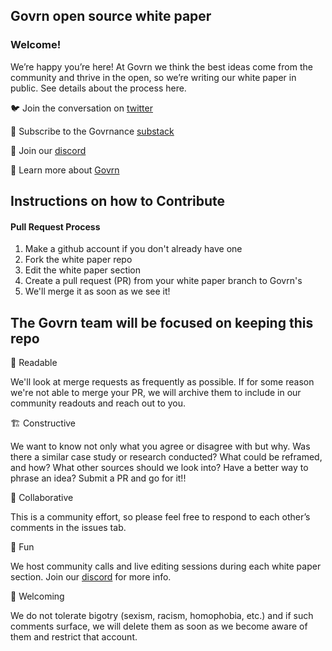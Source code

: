## Govrn open source white paper

### Welcome!

We’re happy you’re here! At Govrn we think the best ideas come from the community and thrive in the open, so we’re writing our white paper in public. See details about the process here.

🐦  Join the conversation on [twitter](https://twitter.com/GovrnHQ)

📖  Subscribe to the Govrnance [substack](https://govrnance.substack.com/)

🎊  Join our [discord](https://discord.gg/td5akZ7DMX)  

👀  Learn more about [Govrn](https://www.govrn.io/)

## Instructions on how to Contribute

#### Pull Request Process 
1.  Make a github account if you don't already have one
2.  Fork the white paper repo
3.  Edit the white paper section
4.  Create a pull request (PR) from your white paper branch to Govrn's
5.  We'll merge it as soon as we see it!

## The Govrn team will be focused on keeping this repo

📖 Readable

We'll look at merge requests as frequently as possible.  If for some reason we're not able to merge your PR, we will archive them to include in our community readouts and reach out to you.

🏗 Constructive

We want to know not only what you agree or disagree with but why. Was there a similar case study or research conducted? What could be reframed, and how?  What other sources should we look into?  Have a better way to phrase an idea? Submit a PR and go for it!! 

🤝 Collaborative

This is a community effort, so please feel free to respond to each other’s comments in the issues tab.

🙈 Fun

We host community calls and live editing sessions during each white paper section. Join our [discord](https://discord.gg/td5akZ7DMX) for more info.

👋 Welcoming

We do not tolerate bigotry (sexism, racism, homophobia, etc.) and if such comments surface, we will delete them as soon as we become aware of them and restrict that account.

